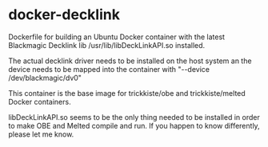 # docker-decklink
Dockerfile for building an Ubuntu Docker container with the latest Blackmagic Decklink lib /usr/lib/libDeckLinkAPI.so installed.

The actual decklink driver needs to be installed on the host system an the device needs to be mapped into the container with "--device /dev/blackmagic/dv0"

This container is the base image for trickkiste/obe and trickkiste/melted Docker containers. 

libDeckLinkAPI.so seems to be the only thing needed to be installed in order to make OBE and Melted compile and run. If you happen to know differently, please let me know.
